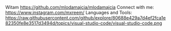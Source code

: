 Witam https://github.com/mlodamajcia/mlodamajcia
Connect with me: https://www.instagram.com/mxreem/
Languages and Tools:
https://raw.githubusercontent.com/github/explore/80688e429a7d4ef2fca1e82350fe8e3517d3494d/topics/visual-studio-code/visual-studio-code.png
